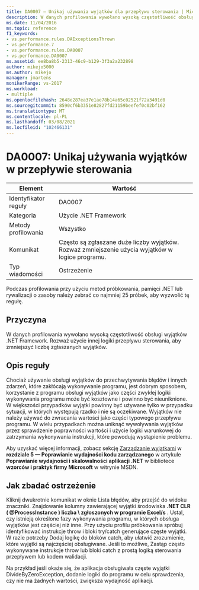 ```yaml
---
title: DA0007 — Unikaj używania wyjątków dla przepływu sterowania | Microsoft Docs
description: W danych profilowania wywołano wysoką częstotliwość obsługi wyjątków .NET Framework.
ms.date: 11/04/2016
ms.topic: reference
f1_keywords:
- vs.performance.rules.DAExceptionsThrown
- vs.performance.7
- vs.performance.rules.DA0007
- vs.performance.DA0007
ms.assetid: ee8ba8b5-2313-46c9-b129-3f3a2a232898
author: mikejo5000
ms.author: mikejo
manager: jmartens
monikerRange: vs-2017
ms.workload:
- multiple
ms.openlocfilehash: 2648e287ea37e1ae78b14a65c02521f72a3491d0
ms.sourcegitcommit: 8590cf6b3351e82827fd21159beefef0c02bf162
ms.translationtype: MT
ms.contentlocale: pl-PL
ms.lasthandoff: 03/08/2021
ms.locfileid: "102466131"
---
```

# <a name="da0007-avoid-using-exceptions-for-control-flow"></a>DA0007: Unikaj używania wyjątków w przepływie sterowania

|Element|Wartość|
|-|-|
|Identyfikator reguły|DA0007|
|Kategoria|Użycie .NET Framework|
|Metody profilowania|Wszystko|
|Komunikat|Często są zgłaszane duże liczby wyjątków. Rozważ zmniejszenie użycia wyjątków w logice programu.|
|Typ wiadomości|Ostrzeżenie|

 Podczas profilowania przy użyciu metod próbkowania, pamięci .NET lub rywalizacji o zasoby należy zebrać co najmniej 25 próbek, aby wyzwolić tę regułę.

## <a name="cause"></a>Przyczyna
 W danych profilowania wywołano wysoką częstotliwość obsługi wyjątków .NET Framework. Rozważ użycie innej logiki przepływu sterowania, aby zmniejszyć liczbę zgłaszanych wyjątków.

## <a name="rule-description"></a>Opis reguły
 Chociaż używanie obsługi wyjątków do przechwytywania błędów i innych zdarzeń, które zakłócają wykonywanie programu, jest dobrym sposobem, korzystanie z programu obsługi wyjątków jako części zwykłej logiki wykonywania programu może być kosztowne i powinno być nieuniknione. W większości przypadków wyjątki powinny być używane tylko w przypadku sytuacji, w których występują rzadko i nie są oczekiwane. Wyjątków nie należy używać do zwracania wartości jako części typowego przepływu programu. W wielu przypadkach można uniknąć wywoływania wyjątków przez sprawdzenie poprawności wartości i użycie logiki warunkowej do zatrzymania wykonywania instrukcji, które powodują wystąpienie problemu.

 Aby uzyskać więcej informacji, zobacz sekcję [Zarządzanie wyjątkami](/previous-versions/msp-n-p/ff647790(v=pandp.10)#exception-management) w **rozdziale 5 — Poprawianie wydajności kodu zarządzanego** w artykule **Poprawianie wydajności i skalowalności aplikacji .NET** w bibliotece **wzorców i praktyk firmy Microsoft** w witrynie MSDN.

## <a name="how-to-investigate-a-warning"></a>Jak zbadać ostrzeżenie
 Kliknij dwukrotnie komunikat w oknie Lista błędów, aby przejść do widoku znaczniki. Znajdowanie kolumny zawierającej wyjątki środowiska **.NET CLR ( @ProcessInstance ) liczba \\ zgłoszonych w programie Excel/s** . Ustal, czy istnieją określone fazy wykonywania programu, w których obsługa wyjątków jest częściej niż inne. Przy użyciu profilu próbkowania spróbuj identyfikować instrukcje throw i bloki try/catch generujące częste wyjątki. W razie potrzeby Dodaj logikę do bloków catch, aby ułatwić zrozumienie, które wyjątki są najczęściej obsługiwane. Jeśli to możliwe, Zastąp często wykonywane instrukcje throw lub bloki catch z prostą logiką sterowania przepływem lub kodem walidacji.

 Na przykład jeśli okaże się, że aplikacja obsługiwała częste wyjątki DivideByZeroException, dodanie logiki do programu w celu sprawdzenia, czy nie ma żadnych wartości, zwiększa wydajność aplikacji.
